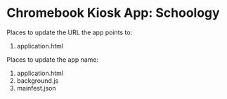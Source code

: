 # Chromebook Kiosk App: Schoology

Places to update the URL the app points to:
1. application.html

Places to update the app name:
1. application.html
2. background.js
3. mainfest.json
